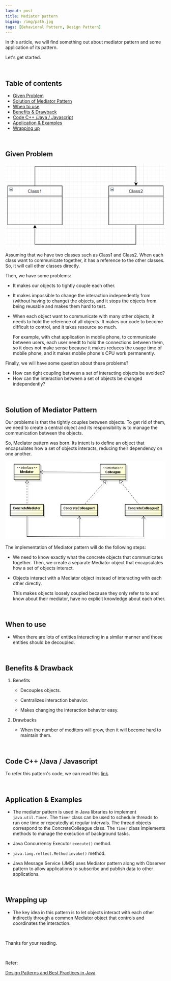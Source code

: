 ```yaml
---
layout: post
title: Mediator pattern
bigimg: /img/path.jpg
tags: [Behavioral Pattern, Design Pattern]
---
```


In this article, we will find something out about mediator pattern and some application of its pattern.

Let's get started.

<br>

## Table of contents
- [Given Problem](#given-problem)
- [Solution of Mediator Pattern](#solution-of-mediator-pattern)
- [When to use](#when-to-use)
- [Benefits & Drawback](#benefits-&-drawback)
- [Code C++ /Java / Javascript](#code-c++-java-javascript)
- [Application & Examples](#application-&-examples)
- [Wrapping up](#wrapping-up)


<br>

## Given Problem 

![](../img/design-pattern/mediator-pattern/problem-meditor-pattern.png)

Assuming that we have two classes such as Class1 and Class2. When each class want to communicate together, it has a reference to the other classes. So, it will call other classes directly.

Then, we have some problems:
- It makes our objects to tightly couple each other.
- It makes impossible to change the interaction independently from (without having to change) the objects, and it stops the objects from being reusable and makes them hard to test.
- When each object want to communicate with many other objects, it needs to hold the reference of all objects. It makes our code to become difficult to control, and it takes resource so much.

    For example, with chat application in mobile phone, to communicate between users, each user needt to hold the connections between them, so it does not make sense because it makes reduces the usage time of mobile phone, and it makes mobile phone's CPU work permanently.

Finally, we will have some question about these problems?
- How can tight coupling between a set of interacting objects be avoided?
- How can the interaction between a set of objects be changed independently?

<br>

## Solution of Mediator Pattern

Our problems is that the tightly couples between objects. To get rid of them, we need to create a central object and its responsibility is to manage the communication between the objects.

So, Mediator pattern was born. Its intent is to define an object that encapsulates how a set of objects interacts, reducing their dependency on one another.

![](../img/design-pattern/mediator-pattern/Mediator-pattern.png)

The implementation of Mediator pattern will do the following steps:
- We need to know exactly what the concrete objects that communicates together. Then, we create a separate Mediator object that encapsulates how a set of objects interact.

- Objects interact with a Mediator object instead of interacting with each other directly.

    This makes objects loosely coupled because they only refer to to and know about their mediator, have no explicit knowledge about each other.

<br>

## When to use
- When there are lots of entities interacting in a similar manner and those entities should be decoupled.


<br>

## Benefits & Drawback
1. Benefits

    - Decouples objects.

    - Centralizes interaction behavior.

    - Makes changing the interaction behavior easy.

2. Drawbacks

    - When the number of meditors will grow, then it will become hard to maintain them.


<br>

## Code C++ /Java / Javascript

To refer this pattern's code, we can read this [link](https://github.com/DucManhPhan/Design-Pattern/tree/master/Behavioral-Pattern/mediator-pattern/src/Java).

<br>

## Application & Examples
- The mediator pattern is used in Java libraries to implement ```java.util.Timer```. The ```Timer``` class can be used to schedule threads to run one time or repeatedly at regular intervals. The thread objects correspond to the ConcreteColleague class. The ```Timer``` class implements methods to manage the execution of background tasks.

- Java Concurrency Executor ```execute()``` method.

- ```java.lang.reflect.Method``` ```invoke()``` method.

- Java Message Service (JMS) uses Mediator pattern along with Observer pattern to allow applications to subscribe and publish data to other applications.

<br>

## Wrapping up
- The key idea in this pattern is to let objects interact with each other indirectly through a common
Mediator object that controls and coordinates the interaction.




<br>

Thanks for your reading.

<br>

Refer: 

[Design Patterns and Best Practices in Java]()